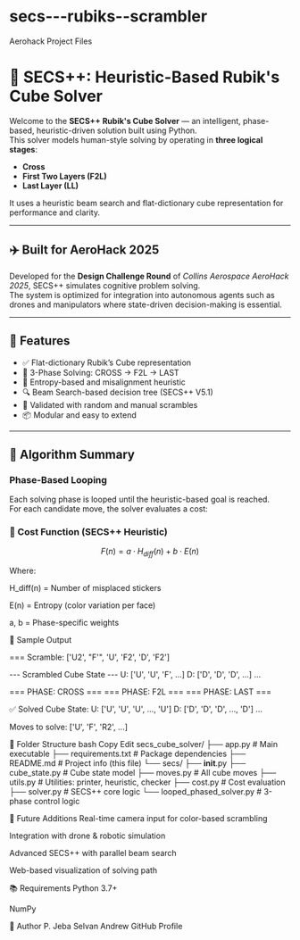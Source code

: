 # secs---rubiks--scrambler
Aerohack Project Files 
# 🧠 SECS++: Heuristic-Based Rubik's Cube Solver

Welcome to the **SECS++ Rubik's Cube Solver** — an intelligent, phase-based, heuristic-driven solution built using Python.  
This solver models human-style solving by operating in **three logical stages**:
- **Cross**
- **First Two Layers (F2L)**
- **Last Layer (LL)**

It uses a heuristic beam search and flat-dictionary cube representation for performance and clarity.

---

## ✈️ Built for AeroHack 2025

Developed for the **Design Challenge Round** of *Collins Aerospace AeroHack 2025*, SECS++ simulates cognitive problem solving.  
The system is optimized for integration into autonomous agents such as drones and manipulators where state-driven decision-making is essential.

---

## 🔧 Features

- ✅ Flat-dictionary Rubik’s Cube representation
- 🔁 3-Phase Solving: CROSS → F2L → LAST
- 🧠 Entropy-based and misalignment heuristic
- 🔍 Beam Search-based decision tree (SECS++ V5.1)
- 🧪 Validated with random and manual scrambles
- 📦 Modular and easy to extend

---

## 📐 Algorithm Summary

### Phase-Based Looping
Each solving phase is looped until the heuristic-based goal is reached.  
For each candidate move, the solver evaluates a cost:

### 🎯 Cost Function (SECS++ Heuristic)
```math
F(n) = a ⋅ H_{diff}(n) + b ⋅ E(n)

```

Where:

H_diff(n) = Number of misplaced stickers

E(n) = Entropy (color variation per face)

a, b = Phase-specific weights


🧪 Sample Output

=== Scramble: ['U2', "F'", 'U', 'F2', 'D', 'F2']

--- Scrambled Cube State ---
U: ['U', 'U', 'F', ...]
D: ['D', 'D', 'D', ...]
...

=== PHASE: CROSS ===
=== PHASE: F2L ===
=== PHASE: LAST ===

✅ Solved Cube State:
U: ['U', 'U', 'U', ..., 'U']
D: ['D', 'D', 'D', ..., 'D']
...

Moves to solve: ['U', 'F', 'R2', ...]

📁 Folder Structure
bash
Copy
Edit
secs_cube_solver/
├── app.py                       # Main executable
├── requirements.txt             # Package dependencies
├── README.md                    # Project info (this file)
└── secs/
    ├── __init__.py
    ├── cube_state.py            # Cube state model
    ├── moves.py                 # All cube moves
    ├── utils.py                 # Utilities: printer, heuristic, checker
    ├── cost.py                  # Cost evaluation
    ├── solver.py                # SECS++ core logic
    └── looped_phased_solver.py # 3-phase control logic


🌟 Future Additions
Real-time camera input for color-based scrambling

Integration with drone & robotic simulation

Advanced SECS++ with parallel beam search

Web-based visualization of solving path


📚 Requirements
Python 3.7+

NumPy

🧠 Author
P. Jeba Selvan Andrew
GitHub Profile



